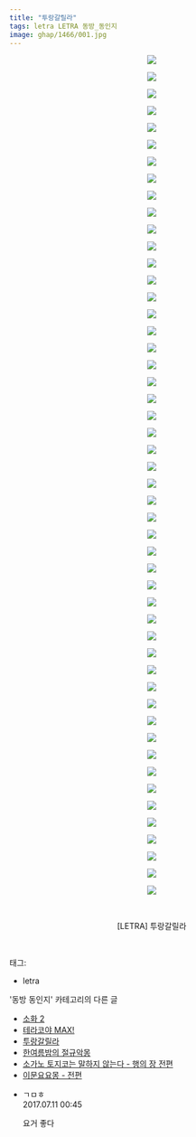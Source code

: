 ```yaml
---
title: "투랑갈릴라"
tags: letra LETRA 동방_동인지
image: ghap/1466/001.jpg
---
```

<div class="article">
<p style="text-align: center; clear: none; float: none;"><img src="{{ site.nasurl }}/ghap/1466/001.jpg"/></p>
<p style="text-align: center; clear: none; float: none;"><img src="{{ site.nasurl }}/ghap/1466/002.jpg"/></p>
<p style="text-align: center; clear: none; float: none;"><img src="{{ site.nasurl }}/ghap/1466/003.jpg"/></p>
<p style="text-align: center; clear: none; float: none;"><img src="{{ site.nasurl }}/ghap/1466/004.jpg"/></p>
<p style="text-align: center; clear: none; float: none;"><img src="{{ site.nasurl }}/ghap/1466/005.jpg"/></p>
<p style="text-align: center; clear: none; float: none;"><img src="{{ site.nasurl }}/ghap/1466/006.jpg"/></p>
<p style="text-align: center; clear: none; float: none;"><img src="{{ site.nasurl }}/ghap/1466/007.jpg"/></p>
<p style="text-align: center; clear: none; float: none;"><img src="{{ site.nasurl }}/ghap/1466/008.jpg"/></p>
<p style="text-align: center; clear: none; float: none;"><img src="{{ site.nasurl }}/ghap/1466/009.jpg"/></p>
<p style="text-align: center; clear: none; float: none;"><img src="{{ site.nasurl }}/ghap/1466/010.jpg"/></p>
<p style="text-align: center; clear: none; float: none;"><img src="{{ site.nasurl }}/ghap/1466/011.jpg"/></p>
<p style="text-align: center; clear: none; float: none;"><img src="{{ site.nasurl }}/ghap/1466/012.jpg"/></p>
<p style="text-align: center; clear: none; float: none;"><img src="{{ site.nasurl }}/ghap/1466/013.jpg"/></p>
<p style="text-align: center; clear: none; float: none;"><img src="{{ site.nasurl }}/ghap/1466/014.jpg"/></p>
<p style="text-align: center; clear: none; float: none;"><img src="{{ site.nasurl }}/ghap/1466/015.jpg"/></p>
<p style="text-align: center; clear: none; float: none;"><img src="{{ site.nasurl }}/ghap/1466/016.jpg"/></p>
<p style="text-align: center; clear: none; float: none;"><img src="{{ site.nasurl }}/ghap/1466/017.jpg"/></p>
<p style="text-align: center; clear: none; float: none;"><img src="{{ site.nasurl }}/ghap/1466/018.jpg"/></p>
<p style="text-align: center; clear: none; float: none;"><img src="{{ site.nasurl }}/ghap/1466/019.jpg"/></p>
<p style="text-align: center; clear: none; float: none;"><img src="{{ site.nasurl }}/ghap/1466/020.jpg"/></p>
<p style="text-align: center; clear: none; float: none;"><img src="{{ site.nasurl }}/ghap/1466/021.jpg"/></p>
<p style="text-align: center; clear: none; float: none;"><img src="{{ site.nasurl }}/ghap/1466/022.jpg"/></p>
<p style="text-align: center; clear: none; float: none;"><img src="{{ site.nasurl }}/ghap/1466/023.jpg"/></p>
<p style="text-align: center; clear: none; float: none;"><img src="{{ site.nasurl }}/ghap/1466/024.jpg"/></p>
<p style="text-align: center; clear: none; float: none;"><img src="{{ site.nasurl }}/ghap/1466/025.jpg"/></p>
<p style="text-align: center; clear: none; float: none;"><img src="{{ site.nasurl }}/ghap/1466/026.jpg"/></p>
<p style="text-align: center; clear: none; float: none;"><img src="{{ site.nasurl }}/ghap/1466/027.jpg"/></p>
<p style="text-align: center; clear: none; float: none;"><img src="{{ site.nasurl }}/ghap/1466/028.jpg"/></p>
<p style="text-align: center; clear: none; float: none;"><img src="{{ site.nasurl }}/ghap/1466/029.jpg"/></p>
<p style="text-align: center; clear: none; float: none;"><img src="{{ site.nasurl }}/ghap/1466/030.jpg"/></p>
<p style="text-align: center; clear: none; float: none;"><img src="{{ site.nasurl }}/ghap/1466/031.jpg"/></p>
<p style="text-align: center; clear: none; float: none;"><img src="{{ site.nasurl }}/ghap/1466/032.jpg"/></p>
<p style="text-align: center; clear: none; float: none;"><img src="{{ site.nasurl }}/ghap/1466/033.jpg"/></p>
<p style="text-align: center; clear: none; float: none;"><img src="{{ site.nasurl }}/ghap/1466/034.jpg"/></p>
<p style="text-align: center; clear: none; float: none;"><img src="{{ site.nasurl }}/ghap/1466/035.jpg"/></p>
<p style="text-align: center; clear: none; float: none;"><img src="{{ site.nasurl }}/ghap/1466/036.jpg"/></p>
<p style="text-align: center; clear: none; float: none;"><img src="{{ site.nasurl }}/ghap/1466/037.jpg"/></p>
<p style="text-align: center; clear: none; float: none;"><img src="{{ site.nasurl }}/ghap/1466/038.jpg"/></p>
<p style="text-align: center; clear: none; float: none;"><img src="{{ site.nasurl }}/ghap/1466/039.jpg"/></p>
<p style="text-align: center; clear: none; float: none;"><img src="{{ site.nasurl }}/ghap/1466/040.jpg"/></p>
<p style="text-align: center; clear: none; float: none;"><img src="{{ site.nasurl }}/ghap/1466/041.jpg"/></p>
<p style="text-align: center; clear: none; float: none;"><img src="{{ site.nasurl }}/ghap/1466/042.jpg"/></p>
<p style="text-align: center; clear: none; float: none;"><img src="{{ site.nasurl }}/ghap/1466/043.jpg"/></p>
<p style="text-align: center; clear: none; float: none;"><img src="{{ site.nasurl }}/ghap/1466/044.jpg"/></p>
<p style="text-align: center; clear: none; float: none;"><img src="{{ site.nasurl }}/ghap/1466/045.jpg"/></p>
<p style="text-align: center; clear: none; float: none;"><img src="{{ site.nasurl }}/ghap/1466/046.jpg"/></p>
<p style="text-align: center; clear: none; float: none;"><img src="{{ site.nasurl }}/ghap/1466/047.jpg"/></p>
<p style="text-align: center; clear: none; float: none;"><img src="{{ site.nasurl }}/ghap/1466/048.jpg"/></p>
<p style="text-align: center; clear: none; float: none;"><img src="{{ site.nasurl }}/ghap/1466/049.jpg"/></p>
<p style="text-align: center; clear: none; float: none;"><img src="{{ site.nasurl }}/ghap/1466/050.jpg"/></p>
<p style="text-align: center; clear: none; float: none;"><br/></p>
<p style="text-align: center; clear: none; float: none;">[LETRA] 투랑갈릴라</p>
<p><br/></p>
</div><div class="tagTrail">
<p>태그: </p>
<ul>
<li>letra</li>
</ul>
</div><div class="another">
<p>'동방 동인지' 카테고리의 다른 글</p>
<ul>
<li><a href="/2016-08-10-ghap_1468">소화 2</a></li>
<li><a href="/2016-08-10-ghap_1467">테라코야 MAX!</a></li>
<li><a href="/2016-08-10-ghap_1466">투랑갈릴라</a></li>
<li><a href="/2016-08-10-ghap_1465">한여름밤의 절규악몽</a></li>
<li><a href="/2016-08-10-ghap_1464">소가노 토지코는 말하지 않는다 - 행의 장 전편</a></li>
<li><a href="/2016-08-10-ghap_1462">이문요요몽 - 전편</a></li>
</ul>
</div><div class="cb_module cb_fluid">
<div class="cb_wrt cb_profile">
<div class="comment">
<ul>
<li class="cb_thumb_off" id="comment15033346">
<div class="cb_comment_area">
<div class="cb_info_area">
<div class="cb_section">
<span class="cb_nick_name">ㄱㅁㅎ</span>
</div>
<div class="cb_section">
<span class="cb_date">2017.07.11 00:45 </span>
</div>
</div>
<div class="cb_dsc_comment">
<p class="cb_dsc">
											요거 좋다
										</p>
</div>
</div></li>
</ul>
</div>
</div><!-- commentList close -->
</div>
<br/>
<p id="refer"></p>
<br/>
